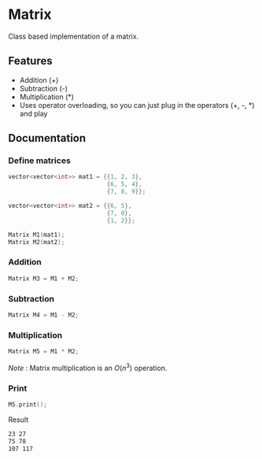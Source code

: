 
# Matrix

Class based implementation of a matrix.


## Features

- Addition (+)
- Subtraction (-)
- Multiplication (*)
- Uses operator overloading, so you can just plug in the operators (+, -, *) and play


## Documentation

### Define matrices
```cpp
vector<vector<int>> mat1 = {{1, 2, 3}, 
                            {6, 5, 4}, 
                            {7, 8, 9}};

vector<vector<int>> mat2 = {{6, 5}, 
                            {7, 8}, 
                            {1, 2}};

Matrix M1(mat1);
Matrix M2(mat2);
```

### Addition
```cpp
Matrix M3 = M1 + M2;
```

### Subtraction
```cpp
Matrix M4 = M1 - M2;
```

### Multiplication
```cpp
Matrix M5 = M1 * M2;
```

*Note* : Matrix multiplication is an $O(n^3)$ operation.

### Print
```cpp
M5.print();
```
Result
```bash
23 27 
75 78 
107 117
```
